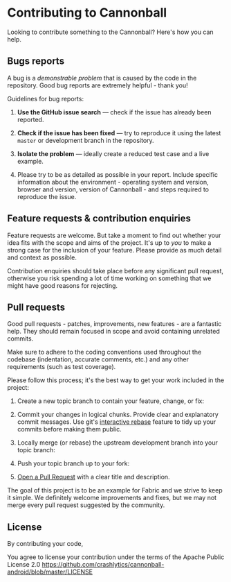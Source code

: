 # Contributing to Cannonball

Looking to contribute something to the Cannonball? Here's how you can help.

## Bugs reports

A bug is a _demonstrable problem_ that is caused by the code in the
repository. Good bug reports are extremely helpful - thank you!

Guidelines for bug reports:

1. **Use the GitHub issue search** &mdash; check if the issue has already been
   reported.

2. **Check if the issue has been fixed** &mdash; try to reproduce it using the
   latest `master` or development branch in the repository.

3. **Isolate the problem** &mdash; ideally create a reduced test
   case and a live example.

4. Please try to be as detailed as possible in your report. Include specific
   information about the environment - operating system and version, browser
   and version, version of Cannonball - and steps required to reproduce the issue.

## Feature requests & contribution enquiries

Feature requests are welcome. But take a moment to find out whether your idea
fits with the scope and aims of the project. It's up to *you* to make a strong
case for the inclusion of your feature. Please provide as much detail and
context as possible.

Contribution enquiries should take place before any significant pull request,
otherwise you risk spending a lot of time working on something that we might
have good reasons for rejecting.

## Pull requests

Good pull requests - patches, improvements, new features - are a fantastic
help. They should remain focused in scope and avoid containing unrelated
commits.

Make sure to adhere to the coding conventions used throughout the codebase
(indentation, accurate comments, etc.) and any other requirements (such as test
coverage).

Please follow this process; it's the best way to get your work included in the
project:

1. Create a new topic branch to contain your feature, change, or fix:

2. Commit your changes in logical chunks. Provide clear and explanatory commit
   messages. Use git's [interactive rebase](https://help.github.com/articles/interactive-rebase)
   feature to tidy up your commits before making them public.

3. Locally merge (or rebase) the upstream development branch into your topic branch:

4. Push your topic branch up to your fork:

5. [Open a Pull Request](http://help.github.com/send-pull-requests/) with a
   clear title and description.

The goal of this project is to be an example for Fabric and we strive to keep it simple. We definitely welcome improvements and fixes, but we may not merge every pull request suggested by the community.

## License

By contributing your code,

You agree to license your contribution under the terms of the Apache Public License 2.0
https://github.com/crashlytics/cannonball-android/blob/master/LICENSE
